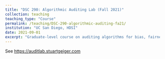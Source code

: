 ```yaml
---
title: "DSC 290: Algorithmic Auditing Lab (Fall 2021)"
collection: teaching
teaching_type: "Course"
permalink: /teaching/DSC-290-algorithmic-auditing-fa21/ 
institution: "UC San Diego, HDSI"
date: 2021-09-01
excerpt: "Graduate-level course on auditing algorithms for bias, fairness, etc."
---
```


See https://auditlab.stuartgeiger.com
